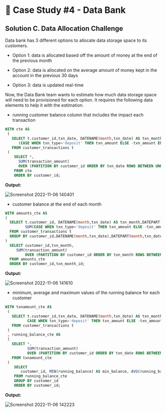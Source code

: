 # 💸 Case Study #4 - Data Bank

## Solution C. Data Allocation Challenge

Data bank has 3 different options to allocate data storage space to its customers.

- Option 1: data is allocated based off the amount of money at the end of the previous month

- Option 2: data is allocated on the average amount of money kept in the account in the previous 30 days

- Option 3: data is updated real-time

Now, the Data Bank team wants to estimate how much data storage space will need to be provisioned for each option. It requires the following data elements to help it with the estimation.

- running customer balance column that includes the impact each transaction

````sql
WITH cte AS
 (
   SELECT t.customer_id,txn_date, DATENAME(month,txn_date) AS txn_month,txn_type,
	  (CASE WHEN txn_type='deposit' THEN txn_amount ELSE -txn_amount END )AS transaction_amount
   FROM customer_transactions t
 )
    SELECT *,
      SUM(transaction_amount) 
      OVER (PARTITION BY customer_id ORDER BY txn_date ROWS BETWEEN UNBOUNDED PRECEDING AND CURRENT ROW) AS running_balance
    FROM cte
    ORDER BY customer_id;
 ````
 **Output:**
 
 ![Screenshot 2022-11-06 140401](https://user-images.githubusercontent.com/96012488/200161529-b75eeaf0-a771-40e1-90f0-acbb132bd0e7.png)
 
 - customer balance at the end of each month

````sql
WITH amounts_cte AS
(
  SELECT t.customer_id, DATENAME(month,txn_date) AS txn_month,DATEPART(month,txn_date) AS txn_month_id,
         SUM(CASE WHEN txn_type='deposit' THEN txn_amount ELSE -txn_amount END )AS transaction_amount
  FROM customer_transactions t
  GROUP BY customer_id,DATENAME(month,txn_date),DATEPART(month,txn_date)
)
  SELECT customer_id,txn_month,
	 SUM(transaction_amount) 
         OVER (PARTITION BY customer_id ORDER BY txn_month ROWS BETWEEN UNBOUNDED PRECEDING AND CURRENT ROW ) AS closing_balance
  FROM amounts_cte
  ORDER BY customer_id,txn_month_id;
 ````
 
 **Output:**
 
 ![Screenshot 2022-11-06 141610](https://user-images.githubusercontent.com/96012488/200161957-aa6d938f-fa44-4c0e-8e4f-897dd3633c03.png)

- minimum, average and maximum values of the running balance for each customer

````sql
WITH txnamount_cte AS
 (
   SELECT t.customer_id,txn_date, DATENAME(month,txn_date) AS txn_month,txn_type,
          CASE WHEN txn_type='deposit' THEN txn_amount ELSE -txn_amount END )AS transaction_amount
   FROM customer_transactions t
 )
 , running_balance_cte AS
 (
   SELECT *, 
          SUM(transaction_amount) 
          OVER (PARTITION BY customer_id ORDER BY txn_date ROWS BETWEEN UNBOUNDED PRECEDING AND CURRENT ROW) AS running_balance
   FROM txnamount_cte
 )
    SELECT 
       customer_id, MIN(running_balance) AS min_balance, AVG(running_balance) AS avg_balance, MAX(running_balance) AS max_balance
    FROM running_balance_cte
    GROUP BY customer_id
    ORDER BY customer_id;
 ````
 
 **Output:**
 
 ![Screenshot 2022-11-06 142223](https://user-images.githubusercontent.com/96012488/200162144-538cfd76-35d4-49e3-a91e-fe378888b667.png)

 
 
